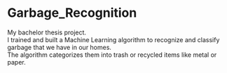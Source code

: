 # Garbage_Recognition
My bachelor thesis project. <br/>
I trained and built a Machine Learning algorithm to recognize and classify garbage that we have in our homes.<br/>
The algorithm categorizes them into trash or recycled items like metal or paper. <br/>
